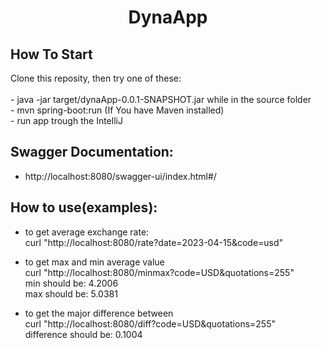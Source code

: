 <h1 align="center">DynaApp </h1>


## How To Start
  Clone this reposity, then try one of these:<br>  
    - java -jar target/dynaApp-0.0.1-SNAPSHOT.jar while in the source folder<br>
    - mvn spring-boot:run (If You have Maven installed)<br>
    - run app trough the IntelliJ
    
## Swagger Documentation:
 - http://localhost:8080/swagger-ui/index.html#/
 
## How to use(examples):
  - to get average exchange rate:<br>
  curl "http://localhost:8080/rate?date=2023-04-15&code=usd"
  
  - to get max and min average value<br>
    curl "http://localhost:8080/minmax?code=USD&quotations=255"<br>
    min should be: 4.2006<br>
    max should be: 5.0381
  
  - to get the major difference between<br>
    curl "http://localhost:8080/diff?code=USD&quotations=255"<br>
    difference should be: 0.1004
